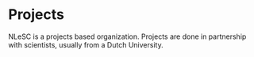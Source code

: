 # Projects

NLeSC is a projects based organization. Projects are done in partnership with scientists, usually from a Dutch University.
